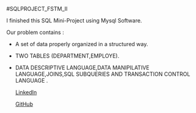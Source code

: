 #SQLPROJECT_FSTM_II

I finished this SQL Mini-Project using Mysql Software.

 Our problem contains : 
* A set of data properly organized in a structured way.
* TWO TABLES (DEPARTMENT,EMPLOYE).
* DATA DESCRIPTIVE LANGUAGE,DATA MANIPILATIVE LANGUAGE,JOINS,SQL SUBQUERIES AND TRANSACTION CONTROL LANGUAGE .
   
   [LinkedIn](https://www.linkedin.com/in/younes-nache-868a32239)
   
   [GitHub](https://github.com/NacheYounes)
